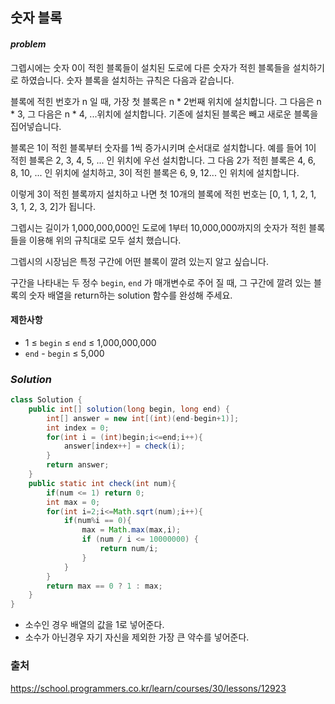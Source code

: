 ## **숫자 블록**


#### ***problem***
그렙시에는 숫자 0이 적힌 블록들이 설치된 도로에 다른 숫자가 적힌 블록들을 설치하기로 하였습니다. 숫자 블록을 설치하는 규칙은 다음과 같습니다.

블록에 적힌 번호가 n 일 때, 가장 첫 블록은 n * 2번째 위치에 설치합니다. 그 다음은 n * 3, 그 다음은 n * 4, ...위치에 설치합니다. 기존에 설치된 블록은 빼고 새로운 블록을 집어넣습니다.

블록은 1이 적힌 블록부터 숫자를 1씩 증가시키며 순서대로 설치합니다. 예를 들어 1이 적힌 블록은 2, 3, 4, 5, ... 인 위치에 우선 설치합니다. 그 다음 2가 적힌 블록은 4, 6, 8, 10, ... 인 위치에 설치하고, 3이 적힌 블록은 6, 9, 12... 인 위치에 설치합니다.

이렇게 3이 적힌 블록까지 설치하고 나면 첫 10개의 블록에 적힌 번호는 [0, 1, 1, 2, 1, 3, 1, 2, 3, 2]가 됩니다.

그렙시는 길이가 1,000,000,000인 도로에 1부터 10,000,000까지의 숫자가 적힌 블록들을 이용해 위의 규칙대로 모두 설치 했습니다.

그렙시의 시장님은 특정 구간에 어떤 블록이 깔려 있는지 알고 싶습니다.

구간을 나타내는 두 정수 `begin`, `end` 가 매개변수로 주어 질 때, 그 구간에 깔려 있는 블록의 숫자 배열을 return하는 solution 함수를 완성해 주세요.

#### **제한사항**
- 1 ≤ `begin` ≤ `end` ≤ 1,000,000,000
- `end` - `begin` ≤ 5,000


### ***Solution***
``` java
class Solution {
    public int[] solution(long begin, long end) {
        int[] answer = new int[(int)(end-begin+1)];
        int index = 0;
        for(int i = (int)begin;i<=end;i++){
            answer[index++] = check(i);
        }
        return answer;
    }
    public static int check(int num){
        if(num <= 1) return 0;
        int max = 0;
        for(int i=2;i<=Math.sqrt(num);i++){
            if(num%i == 0){
                max = Math.max(max,i);
                if (num / i <= 10000000) {
                    return num/i;
                }
            }
        }
        return max == 0 ? 1 : max;
    }
}
```
- 소수인 경우 배열의 값을 1로 넣어준다.
- 소수가 아닌경우 자기 자신을 제외한 가장 큰 약수를 넣어준다.

### 출처
https://school.programmers.co.kr/learn/courses/30/lessons/12923
